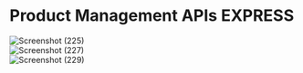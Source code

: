 # Product Management APIs EXPRESS

![Screenshot (225)](https://user-images.githubusercontent.com/65596375/143912925-4ae705e5-ea79-422c-943f-425082e60001.png)<br />
![Screenshot (227)](https://user-images.githubusercontent.com/65596375/143913119-a84bf633-8a47-4325-bd3f-d7456bfde952.png)<br />
![Screenshot (229)](https://user-images.githubusercontent.com/65596375/143913123-360b9094-bd34-43f7-a45e-02cd7570664b.png)<br />
